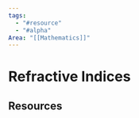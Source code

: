 ```yaml
---
tags:
  - "#resource"
  - "#alpha"
Area: "[[Mathematics]]"
---
```


# Refractive Indices


## Resources



